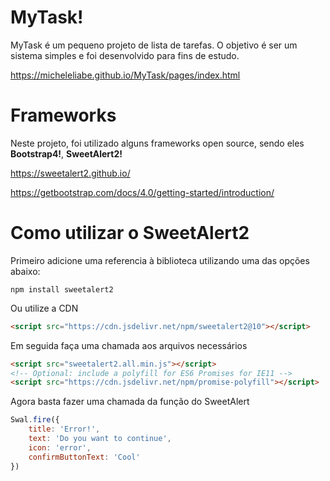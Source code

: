 # MyTask!

MyTask é um pequeno projeto de lista de tarefas. O objetivo é ser um sistema simples e foi desenvolvido para fins de estudo.

https://micheleliabe.github.io/MyTask/pages/index.html



# Frameworks
Neste projeto, foi utilizado alguns frameworks open source, sendo eles **Bootstrap4!**, **SweetAlert2!** 


https://sweetalert2.github.io/

https://getbootstrap.com/docs/4.0/getting-started/introduction/

# Como utilizar o SweetAlert2
Primeiro adicione uma referencia à biblioteca utilizando uma das opções abaixo:

``npm install sweetalert2``

Ou utilize a CDN
```html
<script src="https://cdn.jsdelivr.net/npm/sweetalert2@10"></script>
```

Em seguida faça uma chamada aos arquivos necessários

```html
<script src="sweetalert2.all.min.js"></script>  
<!-- Optional: include a polyfill for ES6 Promises for IE11 --> 
<script src="https://cdn.jsdelivr.net/npm/promise-polyfill"></script>
```

Agora basta fazer uma chamada da função do SweetAlert
```javascript
Swal.fire({ 
	title: 'Error!', 
	text: 'Do you want to continue', 
	icon: 'error', 
	confirmButtonText: 'Cool'
})
```
